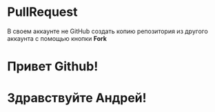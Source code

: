 # PullRequest
В своем аккаунте не GitHub создать копию репозитория из другого аккаунта с помощью кнопки **Fork**

# Привет Github!

# Здравствуйте Андрей! #